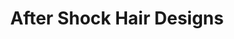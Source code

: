 ---
title: "After Shock Hair Designs"
url: /east-rockaway/after-shock-hair-designs/
shop: hairdresser
---